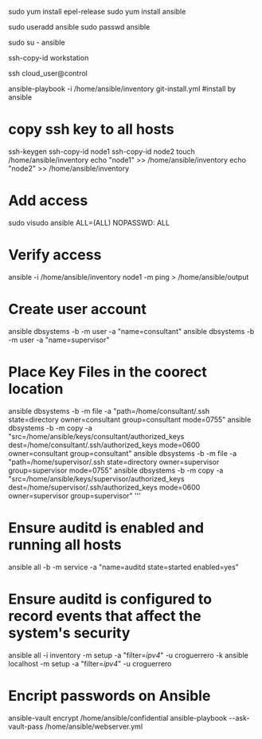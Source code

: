 sudo yum install epel-release
sudo yum install ansible

sudo useradd ansible
sudo passwd ansible

sudo su - ansible

ssh-copy-id workstation

ssh cloud_user@control

ansible-playbook -i /home/ansible/inventory git-install.yml   #install by ansible 

# copy ssh key to all hosts
ssh-keygen
ssh-copy-id node1
ssh-copy-id node2
touch /home/ansible/inventory
echo "node1" >> /home/ansible/inventory
echo "node2" >> /home/ansible/inventory

# Add access 
sudo visudo
ansible    ALL=(ALL)       NOPASSWD: ALL

# Verify access
ansible -i /home/ansible/inventory node1 -m ping > /home/ansible/output

# Create user account 
ansible dbsystems -b -m user -a "name=consultant"
ansible dbsystems -b -m user -a "name=supervisor"

# Place Key Files in the coorect location 

ansible dbsystems -b -m file -a "path=/home/consultant/.ssh state=directory owner=consultant group=consultant mode=0755"
ansible dbsystems -b -m copy -a "src=/home/ansible/keys/consultant/authorized_keys dest=/home/consultant/.ssh/authorized_keys mode=0600 owner=consultant group=consultant"
ansible dbsystems -b -m file -a "path=/home/supervisor/.ssh state=directory owner=supervisor group=supervisor mode=0755"
ansible dbsystems -b -m copy -a "src=/home/ansible/keys/supervisor/authorized_keys dest=/home/supervisor/.ssh/authorized_keys mode=0600 owner=supervisor group=supervisor"
'''

# Ensure auditd is enabled and running all hosts
ansible all -b -m service -a "name=auditd state=started enabled=yes"

# Ensure auditd is configured to record events that affect the system's security
ansible all -i inventory -m setup -a "filter=*ipv4*" -u croguerrero -k
ansible localhost -m setup -a "filter=*ipv4*" -u croguerrero

# Encript passwords on Ansible
ansible-vault encrypt /home/ansible/confidential 
ansible-playbook --ask-vault-pass /home/ansible/webserver.yml